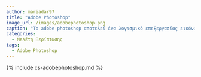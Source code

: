 ```yaml
---
author: mariadar97
title: "Adobe Photoshop"
image_url: /images/adobephotoshop.png
caption: "Το adobe photoshop αποτελεί ένα λογισμικό επεξεργασίας εικόνων και γραφικών που δημοσιοποιήθηκε από την Adobe Inc."
categories:
  - Μελέτη Περίπτωσης
tags:
  - Adobe Photoshop
---
```


{% include cs-adobephotoshop.md %}

